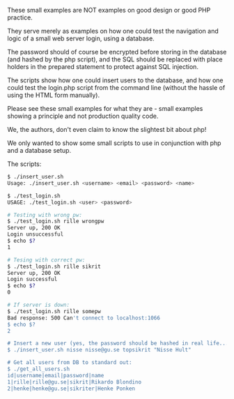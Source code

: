 These small examples are NOT examples on good design or good PHP practice.

They serve merely as examples on how one could test the navigation and logic of a small web server login, using a database.

The password should of course be encrypted before storing in the database (and hashed by the php script), and the SQL should be replaced with place holders in the prepared statement to protect against SQL injection.

The scripts show how one could insert users to the database, and how one could test the login.php script from the command line (without the hassle of using the HTML form manually).

Please see these small examples for what they are - small examples showing a principle and not production quality code.

We, the authors, don't even claim to know the slightest bit about php!

We only wanted to show some small scripts to use in conjunction with php and a database setup.

The scripts:

```bash
$ ./insert_user.sh
Usage: ./insert_user.sh <username> <email> <password> <name>

$ ./test_login.sh
USAGE: ./test_login.sh <user> <password>

# Testing with wrong pw:
$ ./test_login.sh rille wrongpw
Server up, 200 OK
Login unsuccessful
$ echo $?
1

# Tesing with correct pw:
$ ./test_login.sh rille sikrit
Server up, 200 OK
Login successful
$ echo $?
0

# If server is down:
$ ./test_login.sh rille somepw
Bad response: 500 Can't connect to localhost:1066
$ echo $?
2

# Insert a new user (yes, the password should be hashed in real life...)
$ ./insert_user.sh nisse nisse@gu.se topsikrit "Nisse Hult"

# Get all users from DB to standard out:
$ ./get_all_users.sh
id|username|email|password|name
1|rille|rille@gu.se|sikrit|Rikardo Blondino
2|henke|henke@gu.se|sikriter|Henke Ponken
```


